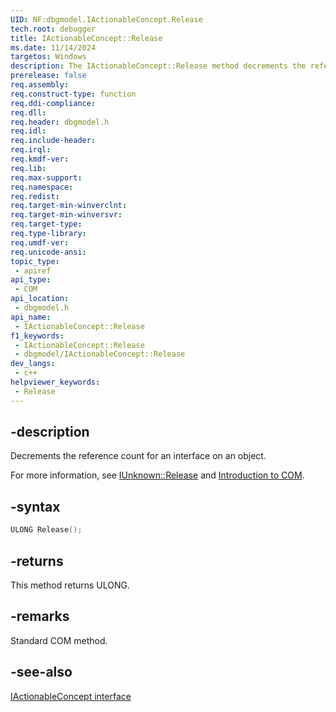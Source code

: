 ```yaml
---
UID: NF:dbgmodel.IActionableConcept.Release
tech.root: debugger
title: IActionableConcept::Release
ms.date: 11/14/2024
targetos: Windows
description: The IActionableConcept::Release method decrements the reference count for an interface on an object.
prerelease: false
req.assembly: 
req.construct-type: function
req.ddi-compliance: 
req.dll: 
req.header: dbgmodel.h
req.idl: 
req.include-header: 
req.irql: 
req.kmdf-ver: 
req.lib: 
req.max-support: 
req.namespace: 
req.redist: 
req.target-min-winverclnt: 
req.target-min-winversvr: 
req.target-type: 
req.type-library: 
req.umdf-ver: 
req.unicode-ansi: 
topic_type:
 - apiref
api_type:
 - COM
api_location:
 - dbgmodel.h
api_name:
 - IActionableConcept::Release
f1_keywords:
 - IActionableConcept::Release
 - dbgmodel/IActionableConcept::Release
dev_langs:
 - c++
helpviewer_keywords:
 - Release
---
```


## -description

Decrements the reference count for an interface on an object. 

For more information, see [IUnknown::Release](/windows/win32/api/unknwn/nf-unknwn-iunknown-release) and [Introduction to COM](/cpp/atl/introduction-to-com).

## -syntax

```cpp
ULONG Release();
```

## -returns

This method returns ULONG.

## -remarks

Standard COM method.

## -see-also

[IActionableConcept interface](nn-dbgmodel-iactionableconcept.md)